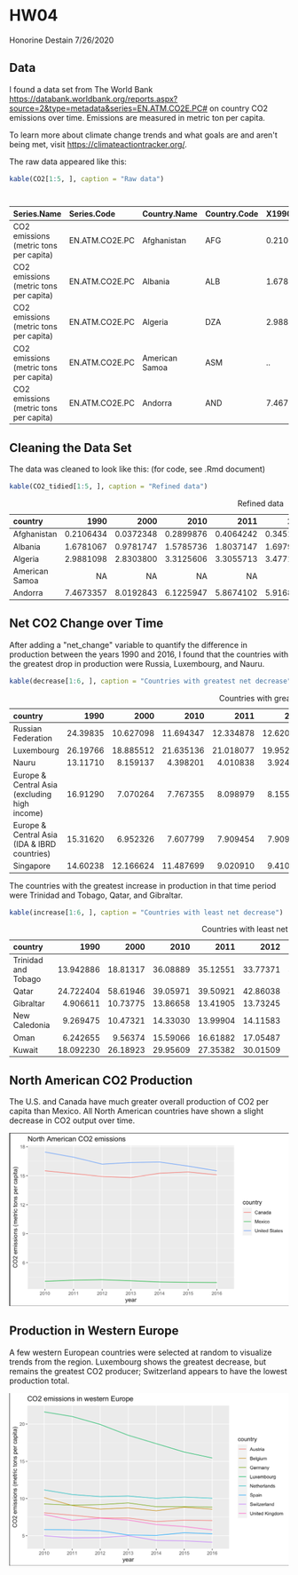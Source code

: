 HW04
================
Honorine Destain
7/26/2020

Data
----

I found a data set from The World Bank <https://databank.worldbank.org/reports.aspx?source=2&type=metadata&series=EN.ATM.CO2E.PC#> on country CO2 emissions over time. Emissions are measured in metric ton per capita.

To learn more about climate change trends and what goals are and aren't being met, visit <https://climateactiontracker.org/>.

The raw data appeared like this:

``` r
kable(CO2[1:5, ], caption = "Raw data")
```

<table style="width:100%;">
<caption>Raw data</caption>
<colgroup>
<col width="14%" />
<col width="5%" />
<col width="5%" />
<col width="5%" />
<col width="5%" />
<col width="5%" />
<col width="5%" />
<col width="5%" />
<col width="5%" />
<col width="5%" />
<col width="5%" />
<col width="5%" />
<col width="5%" />
<col width="5%" />
<col width="5%" />
<col width="5%" />
</colgroup>
<thead>
<tr class="header">
<th align="left">Series.Name</th>
<th align="left">Series.Code</th>
<th align="left">Country.Name</th>
<th align="left">Country.Code</th>
<th align="left">X1990..YR1990.</th>
<th align="left">X2000..YR2000.</th>
<th align="left">X2010..YR2010.</th>
<th align="left">X2011..YR2011.</th>
<th align="left">X2012..YR2012.</th>
<th align="left">X2013..YR2013.</th>
<th align="left">X2014..YR2014.</th>
<th align="left">X2015..YR2015.</th>
<th align="left">X2016..YR2016.</th>
<th align="left">X2017..YR2017.</th>
<th align="left">X2018..YR2018.</th>
<th align="left">X2019..YR2019.</th>
</tr>
</thead>
<tbody>
<tr class="odd">
<td align="left">CO2 emissions (metric tons per capita)</td>
<td align="left">EN.ATM.CO2E.PC</td>
<td align="left">Afghanistan</td>
<td align="left">AFG</td>
<td align="left">0.210643419</td>
<td align="left">0.037234781</td>
<td align="left">0.28998763</td>
<td align="left">0.406424217</td>
<td align="left">0.345148783</td>
<td align="left">0.280454641</td>
<td align="left">0.253727945</td>
<td align="left">0.262555711</td>
<td align="left">0.245101422</td>
<td align="left">..</td>
<td align="left">..</td>
<td align="left">..</td>
</tr>
<tr class="even">
<td align="left">CO2 emissions (metric tons per capita)</td>
<td align="left">EN.ATM.CO2E.PC</td>
<td align="left">Albania</td>
<td align="left">ALB</td>
<td align="left">1.678106654</td>
<td align="left">0.978174681</td>
<td align="left">1.578573584</td>
<td align="left">1.803714725</td>
<td align="left">1.697965557</td>
<td align="left">1.697279396</td>
<td align="left">1.90006971</td>
<td align="left">1.602648034</td>
<td align="left">1.577162624</td>
<td align="left">..</td>
<td align="left">..</td>
<td align="left">..</td>
</tr>
<tr class="odd">
<td align="left">CO2 emissions (metric tons per capita)</td>
<td align="left">EN.ATM.CO2E.PC</td>
<td align="left">Algeria</td>
<td align="left">DZA</td>
<td align="left">2.988109843</td>
<td align="left">2.830379965</td>
<td align="left">3.312560602</td>
<td align="left">3.30557127</td>
<td align="left">3.477108092</td>
<td align="left">3.525557358</td>
<td align="left">3.735802777</td>
<td align="left">3.854556576</td>
<td align="left">3.69915599</td>
<td align="left">..</td>
<td align="left">..</td>
<td align="left">..</td>
</tr>
<tr class="even">
<td align="left">CO2 emissions (metric tons per capita)</td>
<td align="left">EN.ATM.CO2E.PC</td>
<td align="left">American Samoa</td>
<td align="left">ASM</td>
<td align="left">..</td>
<td align="left">..</td>
<td align="left">..</td>
<td align="left">..</td>
<td align="left">..</td>
<td align="left">..</td>
<td align="left">..</td>
<td align="left">..</td>
<td align="left">..</td>
<td align="left">..</td>
<td align="left">..</td>
<td align="left">..</td>
</tr>
<tr class="odd">
<td align="left">CO2 emissions (metric tons per capita)</td>
<td align="left">EN.ATM.CO2E.PC</td>
<td align="left">Andorra</td>
<td align="left">AND</td>
<td align="left">7.467335669</td>
<td align="left">8.019284294</td>
<td align="left">6.122594702</td>
<td align="left">5.867410176</td>
<td align="left">5.916884031</td>
<td align="left">5.901775324</td>
<td align="left">5.832906215</td>
<td align="left">5.969786312</td>
<td align="left">6.072370208</td>
<td align="left">..</td>
<td align="left">..</td>
<td align="left">..</td>
</tr>
</tbody>
</table>

Cleaning the Data Set
---------------------

The data was cleaned to look like this: (for code, see .Rmd document)

``` r
kable(CO2_tidied[1:5, ], caption = "Refined data")
```

<table style="width:100%;">
<caption>Refined data</caption>
<colgroup>
<col width="13%" />
<col width="9%" />
<col width="9%" />
<col width="9%" />
<col width="9%" />
<col width="9%" />
<col width="9%" />
<col width="9%" />
<col width="9%" />
<col width="9%" />
</colgroup>
<thead>
<tr class="header">
<th align="left">country</th>
<th align="right">1990</th>
<th align="right">2000</th>
<th align="right">2010</th>
<th align="right">2011</th>
<th align="right">2012</th>
<th align="right">2013</th>
<th align="right">2014</th>
<th align="right">2015</th>
<th align="right">2016</th>
</tr>
</thead>
<tbody>
<tr class="odd">
<td align="left">Afghanistan</td>
<td align="right">0.2106434</td>
<td align="right">0.0372348</td>
<td align="right">0.2899876</td>
<td align="right">0.4064242</td>
<td align="right">0.3451488</td>
<td align="right">0.2804546</td>
<td align="right">0.2537279</td>
<td align="right">0.2625557</td>
<td align="right">0.2451014</td>
</tr>
<tr class="even">
<td align="left">Albania</td>
<td align="right">1.6781067</td>
<td align="right">0.9781747</td>
<td align="right">1.5785736</td>
<td align="right">1.8037147</td>
<td align="right">1.6979656</td>
<td align="right">1.6972794</td>
<td align="right">1.9000697</td>
<td align="right">1.6026480</td>
<td align="right">1.5771626</td>
</tr>
<tr class="odd">
<td align="left">Algeria</td>
<td align="right">2.9881098</td>
<td align="right">2.8303800</td>
<td align="right">3.3125606</td>
<td align="right">3.3055713</td>
<td align="right">3.4771081</td>
<td align="right">3.5255574</td>
<td align="right">3.7358028</td>
<td align="right">3.8545566</td>
<td align="right">3.6991560</td>
</tr>
<tr class="even">
<td align="left">American Samoa</td>
<td align="right">NA</td>
<td align="right">NA</td>
<td align="right">NA</td>
<td align="right">NA</td>
<td align="right">NA</td>
<td align="right">NA</td>
<td align="right">NA</td>
<td align="right">NA</td>
<td align="right">NA</td>
</tr>
<tr class="odd">
<td align="left">Andorra</td>
<td align="right">7.4673357</td>
<td align="right">8.0192843</td>
<td align="right">6.1225947</td>
<td align="right">5.8674102</td>
<td align="right">5.9168840</td>
<td align="right">5.9017753</td>
<td align="right">5.8329062</td>
<td align="right">5.9697863</td>
<td align="right">6.0723702</td>
</tr>
</tbody>
</table>

Net CO2 Change over Time
------------------------

After adding a "net\_change" variable to quantify the difference in production between the years 1990 and 2016, I found that the countries with the greatest drop in production were Russia, Luxembourg, and Nauru.

``` r
kable(decrease[1:6, ], caption = "Countries with greatest net decrease")
```

<table style="width:100%;">
<caption>Countries with greatest net decrease</caption>
<colgroup>
<col width="29%" />
<col width="6%" />
<col width="7%" />
<col width="7%" />
<col width="7%" />
<col width="7%" />
<col width="7%" />
<col width="7%" />
<col width="7%" />
<col width="7%" />
<col width="7%" />
</colgroup>
<thead>
<tr class="header">
<th align="left">country</th>
<th align="right">1990</th>
<th align="right">2000</th>
<th align="right">2010</th>
<th align="right">2011</th>
<th align="right">2012</th>
<th align="right">2013</th>
<th align="right">2014</th>
<th align="right">2015</th>
<th align="right">2016</th>
<th align="right">net_change</th>
</tr>
</thead>
<tbody>
<tr class="odd">
<td align="left">Russian Federation</td>
<td align="right">24.39835</td>
<td align="right">10.627098</td>
<td align="right">11.694347</td>
<td align="right">12.334878</td>
<td align="right">12.620269</td>
<td align="right">12.120850</td>
<td align="right">12.077518</td>
<td align="right">11.785220</td>
<td align="right">11.999432</td>
<td align="right">-12.398917</td>
</tr>
<tr class="even">
<td align="left">Luxembourg</td>
<td align="right">26.19766</td>
<td align="right">18.885512</td>
<td align="right">21.635136</td>
<td align="right">21.018077</td>
<td align="right">19.952995</td>
<td align="right">18.498320</td>
<td align="right">17.368713</td>
<td align="right">16.242584</td>
<td align="right">15.442613</td>
<td align="right">-10.755046</td>
</tr>
<tr class="odd">
<td align="left">Nauru</td>
<td align="right">13.11710</td>
<td align="right">8.159137</td>
<td align="right">4.398201</td>
<td align="right">4.010838</td>
<td align="right">3.924214</td>
<td align="right">4.066537</td>
<td align="right">4.021851</td>
<td align="right">3.821323</td>
<td align="right">3.653230</td>
<td align="right">-9.463866</td>
</tr>
<tr class="even">
<td align="left">Europe &amp; Central Asia (excluding high income)</td>
<td align="right">16.91290</td>
<td align="right">7.070264</td>
<td align="right">7.767355</td>
<td align="right">8.098979</td>
<td align="right">8.155190</td>
<td align="right">7.865178</td>
<td align="right">7.711468</td>
<td align="right">7.484061</td>
<td align="right">7.583597</td>
<td align="right">-9.329302</td>
</tr>
<tr class="odd">
<td align="left">Europe &amp; Central Asia (IDA &amp; IBRD countries)</td>
<td align="right">15.31620</td>
<td align="right">6.952326</td>
<td align="right">7.607799</td>
<td align="right">7.909454</td>
<td align="right">7.909957</td>
<td align="right">7.643998</td>
<td align="right">7.473583</td>
<td align="right">7.286477</td>
<td align="right">7.400544</td>
<td align="right">-7.915660</td>
</tr>
<tr class="even">
<td align="left">Singapore</td>
<td align="right">14.60238</td>
<td align="right">12.166624</td>
<td align="right">11.487699</td>
<td align="right">9.020910</td>
<td align="right">9.410410</td>
<td align="right">10.392804</td>
<td align="right">10.355943</td>
<td align="right">11.102360</td>
<td align="right">6.694046</td>
<td align="right">-7.908333</td>
</tr>
</tbody>
</table>

The countries with the greatest increase in production in that time period were Trinidad and Tobago, Qatar, and Gibraltar.

``` r
kable(increase[1:6, ], caption = "Countries with least net decrease")
```

<table style="width:100%;">
<caption>Countries with least net decrease</caption>
<colgroup>
<col width="16%" />
<col width="8%" />
<col width="8%" />
<col width="8%" />
<col width="8%" />
<col width="8%" />
<col width="8%" />
<col width="8%" />
<col width="8%" />
<col width="8%" />
<col width="9%" />
</colgroup>
<thead>
<tr class="header">
<th align="left">country</th>
<th align="right">1990</th>
<th align="right">2000</th>
<th align="right">2010</th>
<th align="right">2011</th>
<th align="right">2012</th>
<th align="right">2013</th>
<th align="right">2014</th>
<th align="right">2015</th>
<th align="right">2016</th>
<th align="right">net_change</th>
</tr>
</thead>
<tbody>
<tr class="odd">
<td align="left">Trinidad and Tobago</td>
<td align="right">13.942886</td>
<td align="right">18.81317</td>
<td align="right">36.08889</td>
<td align="right">35.12551</td>
<td align="right">33.77371</td>
<td align="right">34.37829</td>
<td align="right">33.96103</td>
<td align="right">33.75508</td>
<td align="right">31.84485</td>
<td align="right">17.901966</td>
</tr>
<tr class="even">
<td align="left">Qatar</td>
<td align="right">24.722404</td>
<td align="right">58.61946</td>
<td align="right">39.05971</td>
<td align="right">39.50921</td>
<td align="right">42.86038</td>
<td align="right">36.38792</td>
<td align="right">43.52329</td>
<td align="right">41.64216</td>
<td align="right">38.90147</td>
<td align="right">14.179067</td>
</tr>
<tr class="odd">
<td align="left">Gibraltar</td>
<td align="right">4.906611</td>
<td align="right">10.73775</td>
<td align="right">13.86658</td>
<td align="right">13.41905</td>
<td align="right">13.73245</td>
<td align="right">14.58441</td>
<td align="right">15.65746</td>
<td align="right">17.17412</td>
<td align="right">18.80401</td>
<td align="right">13.897402</td>
</tr>
<tr class="even">
<td align="left">New Caledonia</td>
<td align="right">9.269475</td>
<td align="right">10.47321</td>
<td align="right">14.33030</td>
<td align="right">13.99904</td>
<td align="right">14.11583</td>
<td align="right">14.64575</td>
<td align="right">18.23582</td>
<td align="right">17.44652</td>
<td align="right">19.26650</td>
<td align="right">9.997027</td>
</tr>
<tr class="odd">
<td align="left">Oman</td>
<td align="right">6.242655</td>
<td align="right">9.56374</td>
<td align="right">15.59066</td>
<td align="right">16.61882</td>
<td align="right">17.05487</td>
<td align="right">16.47947</td>
<td align="right">15.20154</td>
<td align="right">15.32246</td>
<td align="right">14.16708</td>
<td align="right">7.924421</td>
</tr>
<tr class="even">
<td align="left">Kuwait</td>
<td align="right">18.092230</td>
<td align="right">26.18923</td>
<td align="right">29.95609</td>
<td align="right">27.35382</td>
<td align="right">30.01509</td>
<td align="right">26.88916</td>
<td align="right">23.94268</td>
<td align="right">24.24245</td>
<td align="right">24.95251</td>
<td align="right">6.860283</td>
</tr>
</tbody>
</table>

North American CO2 Production
-----------------------------

The U.S. and Canada have much greater overall production of CO2 per capita than Mexico. All North American countries have shown a slight decrease in CO2 output over time.

![North America CO2 Production](north_america.png)

Production in Western Europe
----------------------------

A few western European countries were selected at random to visualize trends from the region. Luxembourg shows the greatest decrease, but remains the greatest CO2 producer; Switzerland appears to have the lowest production total.

![Western European CO2 Production](western_europe.png)
